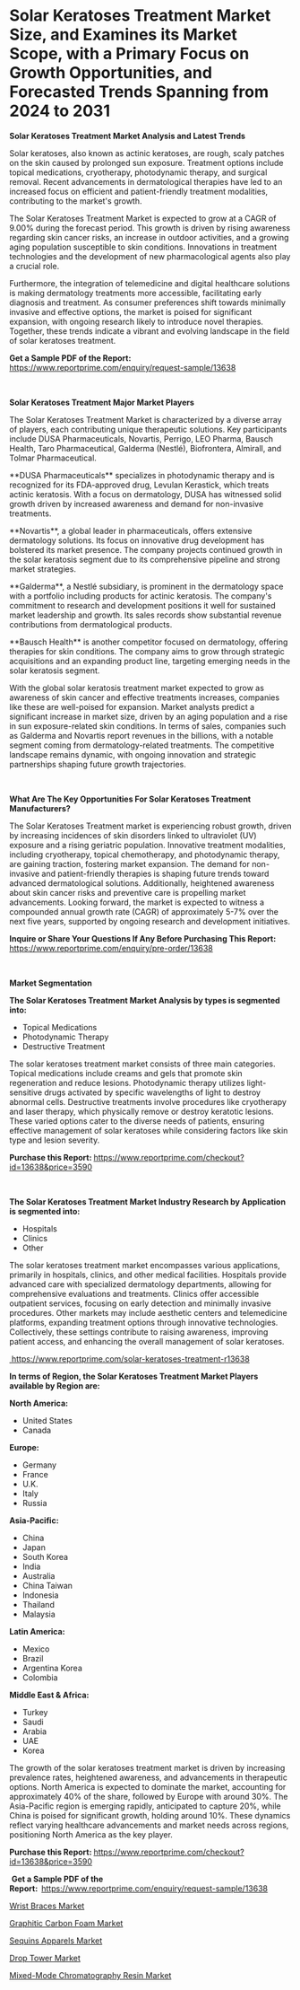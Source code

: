 <p><h1>Solar Keratoses Treatment Market Size, and Examines its Market Scope, with a Primary Focus on Growth Opportunities, and Forecasted Trends Spanning from 2024 to 2031</h1></p><p><strong>Solar Keratoses Treatment Market Analysis and Latest Trends</strong></p>
<p><p>Solar keratoses, also known as actinic keratoses, are rough, scaly patches on the skin caused by prolonged sun exposure. Treatment options include topical medications, cryotherapy, photodynamic therapy, and surgical removal. Recent advancements in dermatological therapies have led to an increased focus on efficient and patient-friendly treatment modalities, contributing to the market's growth. </p><p>The Solar Keratoses Treatment Market is expected to grow at a CAGR of 9.00% during the forecast period. This growth is driven by rising awareness regarding skin cancer risks, an increase in outdoor activities, and a growing aging population susceptible to skin conditions. Innovations in treatment technologies and the development of new pharmacological agents also play a crucial role. </p><p>Furthermore, the integration of telemedicine and digital healthcare solutions is making dermatology treatments more accessible, facilitating early diagnosis and treatment. As consumer preferences shift towards minimally invasive and effective options, the market is poised for significant expansion, with ongoing research likely to introduce novel therapies. Together, these trends indicate a vibrant and evolving landscape in the field of solar keratoses treatment.</p></p>
<p><strong>Get a Sample PDF of the Report:&nbsp;</strong> <a href="https://www.reportprime.com/enquiry/request-sample/13638?utm_campaign=1179&utm_medium=2&utm_source=Github&utm_content=ia&utm_term=13102024&utm_id=solar-keratoses-treatment">https://www.reportprime.com/enquiry/request-sample/13638</a></p>
<p>&nbsp;</p>
<p><strong>Solar Keratoses Treatment Major Market Players</strong></p>
<p><p>The Solar Keratoses Treatment Market is characterized by a diverse array of players, each contributing unique therapeutic solutions. Key participants include DUSA Pharmaceuticals, Novartis, Perrigo, LEO Pharma, Bausch Health, Taro Pharmaceutical, Galderma (Nestlé), Biofrontera, Almirall, and Tolmar Pharmaceutical.</p><p>**DUSA Pharmaceuticals** specializes in photodynamic therapy and is recognized for its FDA-approved drug, Levulan Kerastick, which treats actinic keratosis. With a focus on dermatology, DUSA has witnessed solid growth driven by increased awareness and demand for non-invasive treatments.</p><p>**Novartis**, a global leader in pharmaceuticals, offers extensive dermatology solutions. Its focus on innovative drug development has bolstered its market presence. The company projects continued growth in the solar keratosis segment due to its comprehensive pipeline and strong market strategies.</p><p>**Galderma**, a Nestlé subsidiary, is prominent in the dermatology space with a portfolio including products for actinic keratosis. The company's commitment to research and development positions it well for sustained market leadership and growth. Its sales records show substantial revenue contributions from dermatological products.</p><p>**Bausch Health** is another competitor focused on dermatology, offering therapies for skin conditions. The company aims to grow through strategic acquisitions and an expanding product line, targeting emerging needs in the solar keratosis segment.</p><p>With the global solar keratosis treatment market expected to grow as awareness of skin cancer and effective treatments increases, companies like these are well-poised for expansion. Market analysts predict a significant increase in market size, driven by an aging population and a rise in sun exposure-related skin conditions. In terms of sales, companies such as Galderma and Novartis report revenues in the billions, with a notable segment coming from dermatology-related treatments. The competitive landscape remains dynamic, with ongoing innovation and strategic partnerships shaping future growth trajectories.</p></p>
<p>&nbsp;</p>
<p><strong>What Are The Key Opportunities For Solar Keratoses Treatment Manufacturers?</strong></p>
<p><p>The Solar Keratoses Treatment market is experiencing robust growth, driven by increasing incidences of skin disorders linked to ultraviolet (UV) exposure and a rising geriatric population. Innovative treatment modalities, including cryotherapy, topical chemotherapy, and photodynamic therapy, are gaining traction, fostering market expansion. The demand for non-invasive and patient-friendly therapies is shaping future trends toward advanced dermatological solutions. Additionally, heightened awareness about skin cancer risks and preventive care is propelling market advancements. Looking forward, the market is expected to witness a compounded annual growth rate (CAGR) of approximately 5-7% over the next five years, supported by ongoing research and development initiatives.</p></p>
<p><strong>Inquire or Share Your Questions If Any Before Purchasing This Report:</strong> <a href="https://www.reportprime.com/enquiry/pre-order/13638?utm_campaign=1179&utm_medium=2&utm_source=Github&utm_content=ia&utm_term=13102024&utm_id=solar-keratoses-treatment">https://www.reportprime.com/enquiry/pre-order/13638</a></p>
<p>&nbsp;</p>
<p><strong>Market Segmentation</strong></p>
<p><strong>The Solar Keratoses Treatment Market Analysis by types is segmented into:</strong></p>
<p><ul><li>Topical Medications</li><li>Photodynamic Therapy</li><li>Destructive Treatment</li></ul></p>
<p><p>The solar keratoses treatment market consists of three main categories. Topical medications include creams and gels that promote skin regeneration and reduce lesions. Photodynamic therapy utilizes light-sensitive drugs activated by specific wavelengths of light to destroy abnormal cells. Destructive treatments involve procedures like cryotherapy and laser therapy, which physically remove or destroy keratotic lesions. These varied options cater to the diverse needs of patients, ensuring effective management of solar keratoses while considering factors like skin type and lesion severity.</p></p>
<p><strong>Purchase this Report:&nbsp;</strong><a href="https://www.reportprime.com/checkout?id=13638&price=3590&utm_campaign=1179&utm_medium=2&utm_source=Github&utm_content=ia&utm_term=13102024&utm_id=solar-keratoses-treatment">https://www.reportprime.com/checkout?id=13638&price=3590</a></p>
<p>&nbsp;</p>
<p><strong>The Solar Keratoses Treatment Market Industry Research by Application is segmented into:</strong></p>
<p><ul><li>Hospitals</li><li>Clinics</li><li>Other</li></ul></p>
<p><p>The solar keratoses treatment market encompasses various applications, primarily in hospitals, clinics, and other medical facilities. Hospitals provide advanced care with specialized dermatology departments, allowing for comprehensive evaluations and treatments. Clinics offer accessible outpatient services, focusing on early detection and minimally invasive procedures. Other markets may include aesthetic centers and telemedicine platforms, expanding treatment options through innovative technologies. Collectively, these settings contribute to raising awareness, improving patient access, and enhancing the overall management of solar keratoses.</p></p>
<p><a href="https://www.reportprime.com/solar-keratoses-treatment-r13638?utm_campaign=1179&utm_medium=2&utm_source=Github&utm_content=ia&utm_term=13102024&utm_id=solar-keratoses-treatment">&nbsp;https://www.reportprime.com/solar-keratoses-treatment-r13638</a></p>
<p><strong>In terms of Region, the Solar Keratoses Treatment Market Players available by Region are:</strong></p>
<p>
    <p> <strong> North America: </strong>
        <ul>
            <li>United States</li>
            <li>Canada</li>
        </ul>
        </p> 
    <p> <strong> Europe: </strong>
        <ul>
            <li>Germany</li>
            <li>France</li>
            <li>U.K.</li>
            <li>Italy</li>
            <li>Russia</li>
        </ul>
        </p> 
    <p> <strong> Asia-Pacific: </strong>
        <ul>
            <li>China</li>
            <li>Japan</li>
            <li>South Korea</li>
            <li>India</li>
            <li>Australia</li>
            <li>China Taiwan</li>
            <li>Indonesia</li>
            <li>Thailand</li>
            <li>Malaysia</li>
        </ul>
        </p> 
    <p> <strong> Latin America: </strong>
        <ul>
            <li>Mexico</li>
            <li>Brazil</li>
            <li>Argentina Korea</li>
            <li>Colombia</li>
        </ul>
        </p> 
    <p> <strong> Middle East & Africa: </strong>
        <ul>
            <li>Turkey</li>
            <li>Saudi</li>
            <li>Arabia</li>
            <li>UAE</li>
            <li>Korea</li>
        </ul>
    </p>
    </p>
<p><p>The growth of the solar keratoses treatment market is driven by increasing prevalence rates, heightened awareness, and advancements in therapeutic options. North America is expected to dominate the market, accounting for approximately 40% of the share, followed by Europe with around 30%. The Asia-Pacific region is emerging rapidly, anticipated to capture 20%, while China is poised for significant growth, holding around 10%. These dynamics reflect varying healthcare advancements and market needs across regions, positioning North America as the key player.</p></p>
<p><strong>Purchase this Report: </strong><a href="https://www.reportprime.com/checkout?id=13638&price=3590&utm_campaign=1179&utm_medium=2&utm_source=Github&utm_content=ia&utm_term=13102024&utm_id=solar-keratoses-treatment">https://www.reportprime.com/checkout?id=13638&price=3590</a></p>
<p>&nbsp;<strong>Get a Sample PDF of the Report:&nbsp;&nbsp;</strong><a href="https://www.reportprime.com/enquiry/request-sample/13638?utm_campaign=1179&utm_medium=2&utm_source=Github&utm_content=ia&utm_term=13102024&utm_id=solar-keratoses-treatment">https://www.reportprime.com/enquiry/request-sample/13638</a></p>
<p><strong></strong></p>
<p><p><a href="https://github.com/WillieWoodard/Market-Research-Report-List-6/blob/main/wrist-braces-market.md?utm_campaign=1179&utm_medium=2&utm_source=Github&utm_content=ia&utm_term=13102024&utm_id=solar-keratoses-treatment">Wrist Braces Market</a></p><p><a href="https://www.linkedin.com/pulse/consumer-behavior-shifts-graphitic-carbon-foam-market-demand-cb0sc?utm_campaign=1179&utm_medium=2&utm_source=Github&utm_content=ia&utm_term=13102024&utm_id=solar-keratoses-treatment">Graphitic Carbon Foam Market</a></p><p><a href="https://www.linkedin.com/pulse/sequins-apparels-market-penetration-strategies-untapped-fyq0e?utm_campaign=1179&utm_medium=2&utm_source=Github&utm_content=ia&utm_term=13102024&utm_id=solar-keratoses-treatment">Sequins Apparels Market</a></p><p><a href="https://issuu.com/reportprime-2/docs/drop-tower-market-size-2030.pptx_af05a0234f0549?utm_campaign=1179&utm_medium=2&utm_source=Github&utm_content=ia&utm_term=13102024&utm_id=solar-keratoses-treatment">Drop Tower Market</a></p><p><a href="https://www.linkedin.com/pulse/global-mixed-mode-chromatography-resin-market-status-2024--zxh0c?utm_campaign=1179&utm_medium=2&utm_source=Github&utm_content=ia&utm_term=13102024&utm_id=solar-keratoses-treatment">Mixed-Mode Chromatography Resin Market</a></p></p>